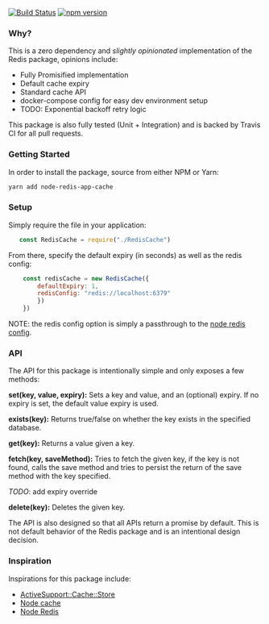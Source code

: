 [![Build Status](https://travis-ci.org/alex-hall/node-redis-cache.svg?branch=master)](https://travis-ci.org/alex-hall/node-redis-cache) [![npm version](https://badge.fury.io/js/node-redis-app-cache.svg)](https://badge.fury.io/js/node-redis-app-cache)

### Why? 

This is a zero dependency and _slightly opinionated_ implementation of the Redis package, opinions include: 
    
- Fully Promisified implementation
- Default cache expiry
- Standard cache API
- docker-compose config for easy dev environment setup
- TODO: Exponential backoff retry logic

This package is also fully tested (Unit + Integration) and is backed by Travis CI for all pull requests.

### Getting Started

In order to install the package, source from either NPM or Yarn: 

```bash
yarn add node-redis-app-cache
```

### Setup

Simply require the file in your application: 

```javascript
   const RedisCache = require("./RedisCache")

```

From there, specify the default expiry (in seconds) as well as the redis config: 

```javascript
    const redisCache = new RedisCache({
        defaultExpiry: 1,
        redisConfig: "redis://localhost:6379"
        })
    }) 
```

NOTE: the redis config option is simply a passthrough to the [node redis config](https://github.com/NodeRedis/node_redis#rediscreateclient).

### API

The API for this package is intentionally simple and only exposes a few methods: 

**set(key, value, expiry):** Sets a key and value, and an (optional) expiry. If no expiry is set, the default value expiry is used. 

**exists(key):** Returns true/false on whether the key exists in the specified database. 

**get(key):** Returns a value given a key. 

**fetch(key, saveMethod):** Tries to fetch the given key, if the key is not found, calls the save method and tries to persist the return of the save method with the key specified.

_TODO_: add expiry override

**delete(key):** Deletes the given key. 

The API is also designed so that all APIs return a promise by default. This is not default behavior of the Redis package and is an intentional design decision.

### Inspiration

Inspirations for this package include: 

- [ActiveSupport::Cache::Store](https://api.rubyonrails.org/v5.2.0/classes/ActiveSupport/Cache.html)
- [Node cache](https://github.com/mpneuried/nodecache)
- [Node Redis](https://github.com/NodeRedis/node_redis) 
